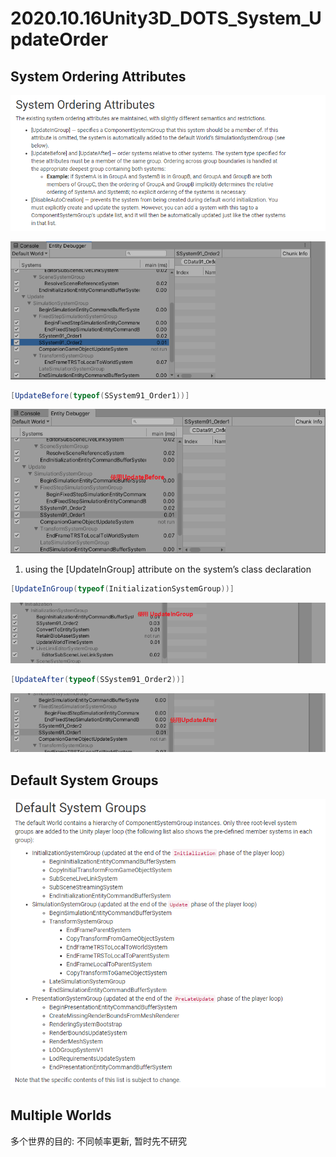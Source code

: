 # 2020.10.16Unity3D_DOTS_System_UpdateOrder

## System Ordering Attributes
![](_v_images/20201016112812400_2257.png)


![](_v_images/20201016093745233_12353.png)

```c#
[UpdateBefore(typeof(SSystem91_Order1))]
```

![](_v_images/20201016111820410_7887.png)

1. using the [UpdateInGroup] attribute on the system’s class declaration

```c#
[UpdateInGroup(typeof(InitializationSystemGroup))]
```
![](_v_images/20201016112021618_27632.png)

```c#
[UpdateAfter(typeof(SSystem91_Order2))]
```
![](_v_images/20201016112221036_1057.png)

## Default System Groups

![](_v_images/20201016113753708_6084.png)

## Multiple Worlds

多个世界的目的: 不同帧率更新, 暂时先不研究
